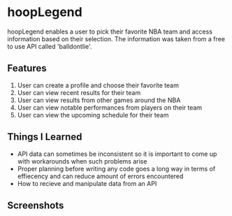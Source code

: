 # hoopLegend
hoopLegend enables a user to pick their favorite NBA team and access information based on their selection. The information was taken from a free to use API called 'balldontlie'.  


## Features 
1. User can create a profile and choose their favorite team
2. User can view recent results for their team
3. User can view results from other games around the NBA
4. User can view notable performances from players on their team
5. User can view the upcoming schedule for their team

## Things I Learned
* API data can sometimes be inconsistent so it is important to come up with workarounds when such problems arise 
* Proper planning before writing any code goes a long way in terms of effiecency and can reduce amount of errors encountered 
* How to recieve and manipulate data from an API 

## Screenshots 
